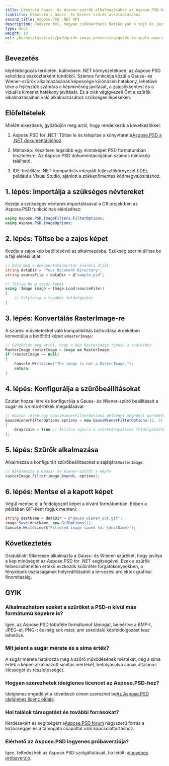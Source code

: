 ```yaml
---
title: Útmutató Gauss- és Wiener-szűrők alkalmazásához az Aspose.PSD-ben .NET-hez
linktitle: Útmutató a Gauss- és Wiener-szűrők alkalmazásához
second_title: Aspose.PSD .NET API
description: Fedezze fel, hogyan csökkentheti hatékonyan a zajt és javíthatja a képminőséget .NET-alkalmazásaiban Gaussian és Wiener szűrőkkel az Aspose.PSD-vel. Ez az átfogó útmutató végigvezeti a beállítási és szűrési folyamaton.
type: docs
weight: 10
url: /hu/net/tutorials/psd/guide-image-processing/guide-to-apply-gaussian-wiener-filters/
---
```

## Bevezetés

képfeldolgozás területén, különösen .NET környezetekben, az Aspose.PSD sokoldalú eszköztárként tündököl. Számos funkciója közül a Gauss- és Wiener-szűrők alkalmazásának képessége különösen hatékony, lehetővé téve a fejlesztők számára a képminőség javítását, a zajcsökkentést és a vizuális kimenet hatékony javítását. Ez a cikk végigvezeti Önt a szűrők alkalmazásaiban való alkalmazásához szükséges lépéseken.

## Előfeltételek

Mielőtt elkezdené, győződjön meg arról, hogy rendelkezik a következőkkel:

1.  Aspose.PSD for .NET: Töltse le és telepítse a könyvtárat a[Aspose.PSD a .NET dokumentációhoz](https://reference.aspose.com/psd/net/).
   
2. Mintakép: Készítsen legalább egy mintaképet PSD formátumban tesztelésre. Az Aspose.PSD dokumentációjában számos mintakép található.

3. IDE-beállítás: .NET-kompatibilis integrált fejlesztőkörnyezet (IDE), például a Visual Studio, ajánlott a zökkenőmentes kódmegvalósításhoz.

## 1. lépés: Importálja a szükséges névtereket

Kezdje a szükséges névterek importálásával a C# projektben az Aspose.PSD funkcióinak eléréséhez:

```csharp
using Aspose.PSD.ImageFilters.FilterOptions;
using Aspose.PSD.ImageOptions;
```

## 2. lépés: Töltse be a zajos képet

Kezdje a zajos kép betöltésével az alkalmazásba. Szükség szerint állítsa be a fájl elérési útját:

```csharp
// Adja meg a dokumentumkönyvtár elérési útját.
string dataDir = "Your Document Directory";
string sourceFile = dataDir + @"sample.psd";

// Töltse be a zajos képet
using (Image image = Image.Load(sourceFile))
{
    // Folytassa a további feldolgozást
}
```

## 3. lépés: Konvertálás RasterImage-re

 A szűrési műveletekkel való kompatibilitás biztosítása érdekében konvertálja a betöltött képet a`RasterImage`:

```csharp
// Győződjön meg arról, hogy a kép RasterImage típusú a szűréshez
RasterImage rasterImage = image as RasterImage;
if (rasterImage == null)
{
    Console.WriteLine("The image is not a RasterImage.");
    return;
}
```

## 4. lépés: Konfigurálja a szűrőbeállításokat

Ezután hozza létre és konfigurálja a Gauss- és Wiener-szűrő beállításait a sugár és a sima értékek megadásával:

```csharp
// Hozzon létre egy GaussWienerFilterOptions példányt megadott paraméterekkel
GaussWienerFilterOptions options = new GaussWienerFilterOptions(12, 3)
{
    Grayscale = true // Állítsa igazra a szürkeárnyalatos feldolgozáshoz
};
```

## 5. lépés: Szűrők alkalmazása

 Alkalmazza a konfigurált szűrőbeállításokat a sajátjára`RasterImage`:

```csharp
// Alkalmazza a Gauss- és Wiener-szűrőt a képre
rasterImage.Filter(image.Bounds, options);
```

## 6. lépés: Mentse el a kapott képet

Végül mentse el a feldolgozott képet a kívánt formátumban. Ebben a példában GIF-ként fogjuk menteni:

```csharp
string destName = dataDir + @"gauss_wiener_out.gif";
image.Save(destName, new GifOptions());
Console.WriteLine($"Filtered image saved to: {destName}");
```

## Következtetés

Gratulálok! Sikeresen alkalmazta a Gauss- és Wiener-szűrőket, hogy javítsa a kép minőségét az Aspose.PSD for .NET segítségével. Ezek a szűrők felbecsülhetetlen értékű eszközök különféle forgatókönyvekben, a fényképek tisztaságának helyreállításától a tervezési projektek grafikai finomításáig.

## GYIK

### Alkalmazhatom ezeket a szűrőket a PSD-n kívül más formátumú képekre is?

Igen, az Aspose.PSD többféle formátumot támogat, beleértve a BMP-t, JPEG-et, PNG-t és még sok mást, ami sokoldalú képfeldolgozást tesz lehetővé.

### Mit jelent a sugár mérete és a sima érték?

A sugár mérete határozza meg a szűrő működésének mértékét, míg a sima érték a képen alkalmazott simítás mértékét, befolyásolva annak általános élességét és részletességét.

### Hogyan szerezhetek ideiglenes licencet az Aspose.PSD-hez?

 Ideiglenes engedélyt a következő címen szerezhet be[Az Aspose.PSD ideiglenes licenc oldala](https://purchase.conholdate.com/temporary-license/).

### Hol találok támogatást és további forrásokat?

 Kérdésekért és segítségért a[Aspose.PSD fórum](https://forum.aspose.com/c/psd/34) nagyszerű forrás a közösséggel és a támogató csapattal való kapcsolattartáshoz.

### Elérhető az Aspose.PSD ingyenes próbaverziója?

 Igen, felfedezheti az Aspose.PSD szolgáltatásait, ha letölti a[ingyenes próbaverzió](https://releases.aspose.com/).